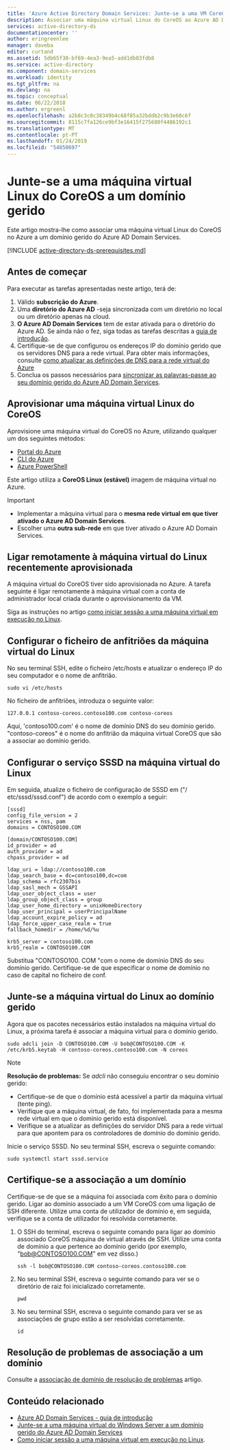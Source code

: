 ```yaml
---
title: 'Azure Active Directory Domain Services: Junte-se a uma VM CoreOS com Linux a um domínio gerido | Documentos da Microsoft'
description: Associar uma máquina virtual Linux do CoreOS ao Azure AD Domain Services
services: active-directory-ds
documentationcenter: ''
author: eringreenlee
manager: daveba
editor: curtand
ms.assetid: 5db65f30-bf69-4ea3-9ea5-add1db83fdb8
ms.service: active-directory
ms.component: domain-services
ms.workload: identity
ms.tgt_pltfrm: na
ms.devlang: na
ms.topic: conceptual
ms.date: 06/22/2018
ms.author: ergreenl
ms.openlocfilehash: a2b8c3c0c38349b4c68f85a32bddb2c9b3e60c6f
ms.sourcegitcommit: 8115c7fa126ce9bf3e16415f275680f4486192c1
ms.translationtype: MT
ms.contentlocale: pt-PT
ms.lasthandoff: 01/24/2019
ms.locfileid: "54850697"
---
```

# <a name="join-a-coreos-linux-virtual-machine-to-a-managed-domain"></a>Junte-se a uma máquina virtual Linux do CoreOS a um domínio gerido
Este artigo mostra-lhe como associar uma máquina virtual Linux do CoreOS no Azure a um domínio gerido do Azure AD Domain Services.

[!INCLUDE [active-directory-ds-prerequisites.md](../../includes/active-directory-ds-prerequisites.md)]

## <a name="before-you-begin"></a>Antes de começar
Para executar as tarefas apresentadas neste artigo, terá de:
1. Válido **subscrição do Azure**.
2. Uma **diretório do Azure AD** -seja sincronizada com um diretório no local ou um diretório apenas na cloud.
3. **O Azure AD Domain Services** tem de estar ativada para o diretório do Azure AD. Se ainda não o fez, siga todas as tarefas descritas a [guia de introdução](active-directory-ds-getting-started.md).
4. Certifique-se de que configurou os endereços IP do domínio gerido que os servidores DNS para a rede virtual. Para obter mais informações, consulte [como atualizar as definições de DNS para a rede virtual do Azure](active-directory-ds-getting-started-dns.md)
5. Conclua os passos necessários para [sincronizar as palavras-passe ao seu domínio gerido do Azure AD Domain Services](active-directory-ds-getting-started-password-sync.md).


## <a name="provision-a-coreos-linux-virtual-machine"></a>Aprovisionar uma máquina virtual Linux do CoreOS
Aprovisione uma máquina virtual do CoreOS no Azure, utilizando qualquer um dos seguintes métodos:
* [Portal do Azure](../virtual-machines/linux/quick-create-portal.md)
* [CLI do Azure](../virtual-machines/linux/quick-create-cli.md)
* [Azure PowerShell](../virtual-machines/linux/quick-create-powershell.md)

Este artigo utiliza a **CoreOS Linux (estável)** imagem de máquina virtual no Azure.

> [!IMPORTANT]
> * Implementar a máquina virtual para o **mesma rede virtual em que tiver ativado o Azure AD Domain Services**.
> * Escolher uma **outra sub-rede** em que tiver ativado o Azure AD Domain Services.
>


## <a name="connect-remotely-to-the-newly-provisioned-linux-virtual-machine"></a>Ligar remotamente à máquina virtual do Linux recentemente aprovisionada
A máquina virtual do CoreOS tiver sido aprovisionada no Azure. A tarefa seguinte é ligar remotamente à máquina virtual com a conta de administrador local criada durante o aprovisionamento da VM.

Siga as instruções no artigo [como iniciar sessão a uma máquina virtual em execução no Linux](../virtual-machines/linux/mac-create-ssh-keys.md?toc=%2fazure%2fvirtual-machines%2flinux%2ftoc.json).


## <a name="configure-the-hosts-file-on-the-linux-virtual-machine"></a>Configurar o ficheiro de anfitriões da máquina virtual do Linux
No seu terminal SSH, edite o ficheiro /etc/hosts e atualizar o endereço IP do seu computador e o nome de anfitrião.

```
sudo vi /etc/hosts
```

No ficheiro de anfitriões, introduza o seguinte valor:

```
127.0.0.1 contoso-coreos.contoso100.com contoso-coreos
```
Aqui, 'contoso100.com' é o nome de domínio DNS do seu domínio gerido. "contoso-coreos" é o nome do anfitrião da máquina virtual CoreOS que são a associar ao domínio gerido.


## <a name="configure-the-sssd-service-on-the-linux-virtual-machine"></a>Configurar o serviço SSSD na máquina virtual do Linux
Em seguida, atualize o ficheiro de configuração de SSSD em ("/ etc/sssd/sssd.conf") de acordo com o exemplo a seguir:

 ```
 [sssd]
 config_file_version = 2
 services = nss, pam
 domains = CONTOSO100.COM

 [domain/CONTOSO100.COM]
 id_provider = ad
 auth_provider = ad
 chpass_provider = ad

 ldap_uri = ldap://contoso100.com
 ldap_search_base = dc=contoso100,dc=com
 ldap_schema = rfc2307bis
 ldap_sasl_mech = GSSAPI
 ldap_user_object_class = user
 ldap_group_object_class = group
 ldap_user_home_directory = unixHomeDirectory
 ldap_user_principal = userPrincipalName
 ldap_account_expire_policy = ad
 ldap_force_upper_case_realm = true
 fallback_homedir = /home/%d/%u

 krb5_server = contoso100.com
 krb5_realm = CONTOSO100.COM
 ```
Substitua "CONTOSO100. COM "com o nome de domínio DNS do seu domínio gerido. Certifique-se de que especificar o nome de domínio no caso de capital no ficheiro de conf.


## <a name="join-the-linux-virtual-machine-to-the-managed-domain"></a>Junte-se a máquina virtual do Linux ao domínio gerido
Agora que os pacotes necessários estão instalados na máquina virtual do Linux, a próxima tarefa é associar a máquina virtual para o domínio gerido.

```
sudo adcli join -D CONTOSO100.COM -U bob@CONTOSO100.COM -K /etc/krb5.keytab -H contoso-coreos.contoso100.com -N coreos
```


> [!NOTE]
> **Resolução de problemas:** Se *adcli* não conseguiu encontrar o seu domínio gerido:
  * Certifique-se de que o domínio está acessível a partir da máquina virtual (tente ping).
  * Verifique que a máquina virtual, de fato, foi implementada para a mesma rede virtual em que o domínio gerido está disponível.
  * Verifique se a atualizar as definições do servidor DNS para a rede virtual para que apontem para os controladores de domínio do domínio gerido.
>

Inicie o serviço SSSD. No seu terminal SSH, escreva o seguinte comando:
  ```
  sudo systemctl start sssd.service
  ```


## <a name="verify-domain-join"></a>Certifique-se a associação a um domínio
Certifique-se de que se a máquina foi associada com êxito para o domínio gerido. Ligar ao domínio associado a um VM CoreOS com uma ligação de SSH diferente. Utilize uma conta de utilizador de domínio e, em seguida, verifique se a conta de utilizador foi resolvida corretamente.

1. O SSH do terminal, escreva o seguinte comando para ligar ao domínio associado CoreOS máquina de virtual através de SSH. Utilize uma conta de domínio a que pertence ao domínio gerido (por exemplo, "bob@CONTOSO100.COM" em vez disso.)
    ```
    ssh -l bob@CONTOSO100.COM contoso-coreos.contoso100.com
    ```

2. No seu terminal SSH, escreva o seguinte comando para ver se o diretório de raiz foi inicializado corretamente.
    ```
    pwd
    ```

3. No seu terminal SSH, escreva o seguinte comando para ver se as associações de grupo estão a ser resolvidas corretamente.
    ```
    id
    ```


## <a name="troubleshooting-domain-join"></a>Resolução de problemas de associação a um domínio
Consulte a [associação de domínio de resolução de problemas](active-directory-ds-admin-guide-join-windows-vm-portal.md#troubleshoot-joining-a-domain) artigo.

## <a name="related-content"></a>Conteúdo relacionado
* [Azure AD Domain Services - guia de introdução](active-directory-ds-getting-started.md)
* [Junte-se a uma máquina virtual do Windows Server a um domínio gerido do Azure AD Domain Services](active-directory-ds-admin-guide-join-windows-vm.md)
* [Como iniciar sessão a uma máquina virtual em execução no Linux](../virtual-machines/linux/mac-create-ssh-keys.md?toc=%2fazure%2fvirtual-machines%2flinux%2ftoc.json).
